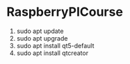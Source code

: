 # RaspberryPICourse
1. sudo apt update
2. sudo apt upgrade
3. sudo apt install qt5-default
4. sudo apt install qtcreator
